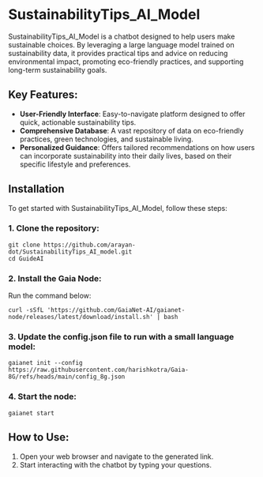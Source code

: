 
# SustainabilityTips_AI_Model

SustainabilityTips_AI_Model is a chatbot designed to help users make sustainable choices. By leveraging a large language model trained on sustainability data, it provides practical tips and advice on reducing environmental impact, promoting eco-friendly practices, and supporting long-term sustainability goals.

## Key Features:

- **User-Friendly Interface**: Easy-to-navigate platform designed to offer quick, actionable sustainability tips.
- **Comprehensive Database**: A vast repository of data on eco-friendly practices, green technologies, and sustainable living.
- **Personalized Guidance**: Offers tailored recommendations on how users can incorporate sustainability into their daily lives, based on their specific lifestyle and preferences.

## Installation

To get started with SustainabilityTips_AI_Model, follow these steps:

### 1. Clone the repository:

```
git clone https://github.com/arayan-dot/SustainabilityTips_AI_model.git
cd GuideAI
```

### 2. Install the Gaia Node:

Run the command below:

```
curl -sSfL 'https://github.com/GaiaNet-AI/gaianet-node/releases/latest/download/install.sh' | bash
```

### 3. Update the config.json file to run with a small language model:

```
gaianet init --config https://raw.githubusercontent.com/harishkotra/Gaia-8G/refs/heads/main/config_8g.json
```

### 4. Start the node:

```
gaianet start
```

## How to Use:

1. Open your web browser and navigate to the generated link.
2. Start interacting with the chatbot by typing your questions.
